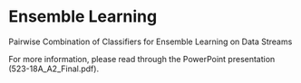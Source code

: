 # Ensemble Learning
Pairwise Combination of Classifiers for Ensemble Learning on Data Streams

For more information, please read through the PowerPoint presentation (523-18A_A2_Final.pdf).
